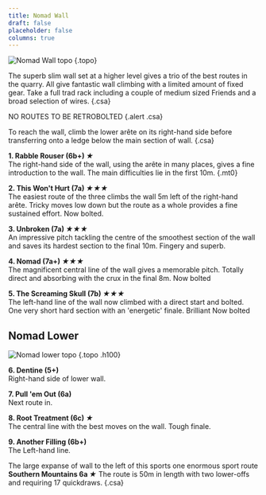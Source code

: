 ```yaml
---
title: Nomad Wall
draft: false
placeholder: false
columns: true
---
```


![Nomad Wall topo](/img/north-wales/border-region/llanymynech/Nomad-Wall-copy.jpg)
{.topo}

The superb slim wall set at a higher level gives a trio of the best routes in the quarry. All give fantastic wall climbing with a limited amount of fixed gear. Take a full trad rack including a couple of medium sized Friends and a broad selection of wires.
{.csa}

NO ROUTES TO BE RETROBOLTED
{.alert .csa}

To reach the wall, climb the lower arête on its right-hand side before transferring onto a ledge below the main section of wall.
{.csa}

**1. Rabble Rouser (6b+) *★***  
The right-hand side of the wall, using the arête in many places, gives a fine introduction to the wall. The main difficulties lie in the first 10m.
{.mt0}

**2. This Won't Hurt (7a) *★★★***  
The easiest route of the three climbs the wall 5m left of the right-hand arête. Tricky moves low down but the route as a whole provides a fine sustained effort. Now bolted.

**3. Unbroken (7a) *★★★***  
An impressive pitch tackling the centre of the smoothest section of the wall and saves its hardest section to the final 10m. Fingery and superb.

**4. Nomad (7a+) *★★★***  
The magnificent central line of the wall gives a memorable pitch. Totally direct and absorbing with the crux in the final 8m. Now bolted

**5. The Screaming Skull (7b) *★★★***  
The left-hand line of the wall now climbed with a direct start and bolted. One very short hard section with an 'energetic' finale. Brilliant Now bolted

## Nomad Lower

![Nomad lower topo](/img/north-wales/border-region/llanymynech/Nomad-Lower-copy.jpg)
{.topo .h100}

**6. Dentine (5+)**  
Right-hand side of lower wall.

**7. Pull 'em Out (6a)**  
Next route in.

**8. Root Treatment (6c) *★***  
The central line with the best moves on the wall. Tough finale.

**9. Another Filling (6b+)**  
The Left-hand line.

The large expanse of wall to the left of this sports one enormous sport route **Southern Mountains 6a *★***
The route is 50m in length with two lower-offs and requiring 17 quickdraws.
{.csa}